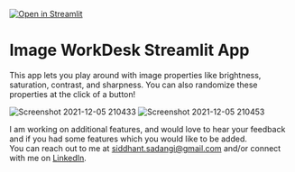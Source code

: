 [![Open in Streamlit](https://static.streamlit.io/badges/streamlit_badge_black_white.svg)](https://share.streamlit.io/siddhantsadangi/imageworkdesk/ImageProcessing.py)

# Image WorkDesk Streamlit App

This app lets you play around with image properties like brightness, saturation, contrast, and sharpness. You can also randomize these properties at the click of a button!

![Screenshot 2021-12-05 210433](https://user-images.githubusercontent.com/41324509/144753135-6f72f15d-b8bb-48a3-9585-8b7d2e45273f.png)
![Screenshot 2021-12-05 210453](https://user-images.githubusercontent.com/41324509/144753141-718a4345-6145-4c8b-9061-418c7a8b5fd6.png)

I am working on additional features, and would love to hear your feedback and if you had some features which you would like to be added. <br>
You can reach out to me at [siddhant.sadangi@gmail.com](mailto:siddhant.sadangi@gmail.com) and/or connect with me on [LinkedIn](https://linkedin.com/in/siddhantsadangi).
